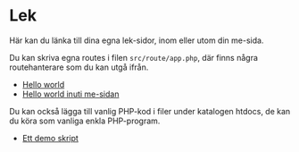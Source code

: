 Lek
===========================

Här kan du länka till dina egna lek-sidor, inom eller utom din me-sida.

Du kan skriva egna routes i filen <code>src/route/app.php</code>, där finns några routehanterare som du kan utgå ifrån.

* [Hello world](lek/hello-world)
* [Hello world inuti me-sidan](lek/hello-world-wrap)

Du kan också lägga till vanlig PHP-kod i filer under katalogen htdocs, de kan du köra som vanliga enkla PHP-program.

* [Ett demo skript](demo/demo.php)
